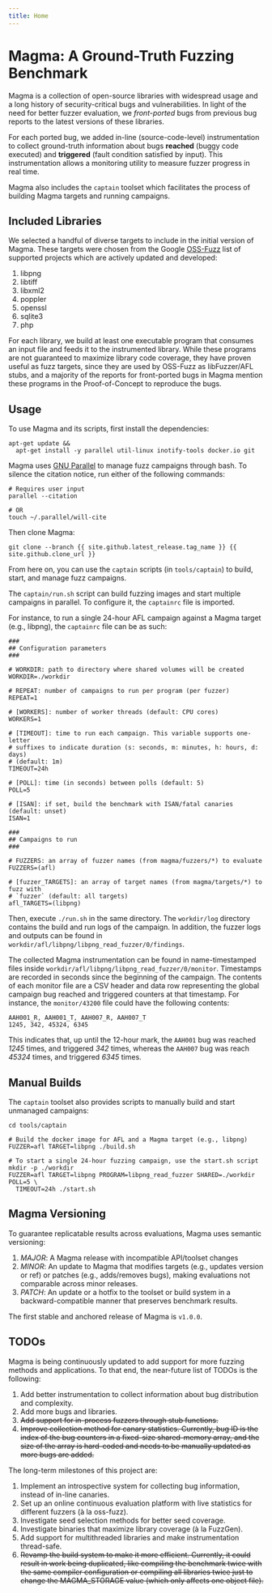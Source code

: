```yaml
---
title: Home
---
```


# Magma: A Ground-Truth Fuzzing Benchmark

Magma is a collection of open-source libraries with widespread usage and a long
history of security-critical bugs and vulnerabilities. In light of the need for
better fuzzer evaluation, we *front-ported* bugs from previous bug reports to
the latest versions of these libraries.

For each ported bug, we added in-line (source-code-level) instrumentation to
collect ground-truth information about bugs **reached** (buggy code executed)
and **triggered** (fault condition satisfied by input). This instrumentation
allows a monitoring utility to measure fuzzer progress in real time.

Magma also includes the `captain` toolset which facilitates the process of
building Magma targets and running campaigns.

## Included Libraries

We selected a handful of diverse targets to include in the initial version of
Magma. These targets were chosen from the Google
[OSS-Fuzz](https://github.com/google/oss-fuzz) list of supported projects which
are actively updated and developed:

1. libpng
1. libtiff
1. libxml2
1. poppler
1. openssl
1. sqlite3
1. php

For each library, we build at least one executable program that consumes an
input file and feeds it to the instrumented library. While these programs are
not guaranteed to maximize library code coverage, they have proven useful as
fuzz targets, since they are used by OSS-Fuzz as libFuzzer/AFL stubs, and a
majority of the reports for front-ported bugs in Magma mention these programs in
the Proof-of-Concept to reproduce the bugs.

## Usage

To use Magma and its scripts, first install the dependencies:
```
apt-get update &&
  apt-get install -y parallel util-linux inotify-tools docker.io git
```

Magma uses [GNU Parallel](https://www.gnu.org/software/parallel/) to manage fuzz
campaigns through bash. To silence the citation notice, run either of the
following commands:
```
# Requires user input
parallel --citation

# OR
touch ~/.parallel/will-cite
```

Then clone Magma:
```
git clone --branch {{ site.github.latest_release.tag_name }} {{ site.github.clone_url }}
```

From here on, you can use the `captain` scripts (in `tools/captain`) to build,
start, and manage fuzz campaigns.

The `captain/run.sh` script can build fuzzing images and start multiple
campaigns in parallel. To configure it, the `captainrc` file is imported.

For instance, to run a single 24-hour AFL campaign against a Magma target (e.g.,
libpng), the `captainrc` file can be as such:
```
###
## Configuration parameters
###

# WORKDIR: path to directory where shared volumes will be created
WORKDIR=./workdir

# REPEAT: number of campaigns to run per program (per fuzzer)
REPEAT=1

# [WORKERS]: number of worker threads (default: CPU cores)
WORKERS=1

# [TIMEOUT]: time to run each campaign. This variable supports one-letter
# suffixes to indicate duration (s: seconds, m: minutes, h: hours, d: days)
# (default: 1m)
TIMEOUT=24h

# [POLL]: time (in seconds) between polls (default: 5)
POLL=5

# [ISAN]: if set, build the benchmark with ISAN/fatal canaries (default: unset)
ISAN=1

###
## Campaigns to run
###

# FUZZERS: an array of fuzzer names (from magma/fuzzers/*) to evaluate
FUZZERS=(afl)

# [fuzzer_TARGETS]: an array of target names (from magma/targets/*) to fuzz with
# `fuzzer` (default: all targets)
afl_TARGETS=(libpng)
```

Then, execute `./run.sh` in the same directory. The `workdir/log` directory
contains the build and run logs of the campaign. In addition, the fuzzer logs
and outputs can be found in `workdir/afl/libpng/libpng_read_fuzzer/0/findings`.

The collected Magma instrumentation can be found in name-timestamped files
inside `workdir/afl/libpng/libpng_read_fuzzer/0/monitor`. Timestamps are
recorded in seconds since the beginning of the campaign. The contents of each
monitor file are a CSV header and data row representing the global campaign bug
reached and triggered counters at that timestamp. For instance, the
`monitor/43200` file could have the following contents:
```
AAH001_R, AAH001_T, AAH007_R, AAH007_T
1245, 342, 45324, 6345
```

This indicates that, up until the 12-hour mark, the `AAH001` bug was reached
*1245* times, and triggered *342* times, whereas the `AAH007` bug was reach
*45324* times, and triggered *6345* times.


## Manual Builds

The `captain` toolset also provides scripts to manually build and start
unmanaged campaigns:
```
cd tools/captain

# Build the docker image for AFL and a Magma target (e.g., libpng)
FUZZER=afl TARGET=libpng ./build.sh

# To start a single 24-hour fuzzing campaign, use the start.sh script
mkdir -p ./workdir
FUZZER=afl TARGET=libpng PROGRAM=libpng_read_fuzzer SHARED=./workdir POLL=5 \
  TIMEOUT=24h ./start.sh
```

## Magma Versioning

To guarantee replicatable results across evaluations, Magma uses semantic
versioning:

1. *MAJOR*: A Magma release with incompatible API/toolset changes
1. *MINOR*: An update to Magma that modifies targets (e.g., updates version or
   ref) or patches (e.g., adds/removes bugs), making evaluations not comparable
   across minor releases.
1. *PATCH*: An update or a hotfix to the toolset or build system in a
   backward-compatible manner that preserves benchmark results.

The first stable and anchored release of Magma is `v1.0.0`.

## TODOs

Magma is being continuously updated to add support for more fuzzing methods and
applications. To that end, the near-future list of TODOs is the following:

1. Add better instrumentation to collect information about bug distribution and
   complexity.
1. Add more bugs and libraries.
1. ~~Add support for in-process fuzzers through stub functions.~~
1. ~~Improve collection method for canary statistics. Currently, bug ID is the
   index of the bug counters in a fixed-size shared-memory array, and the size
   of the array is hard-coded and needs to be manually updated as more bugs are
   added.~~

The long-term milestones of this project are:

1. Implement an introspective system for collecting bug information, instead of
   in-line canaries.
1. Set up an online continuous evaluation platform with live statistics for
   different fuzzers (à la oss-fuzz).
1. Investigate seed selection methods for better seed coverage.
1. Investigate binaries that maximize library coverage (à la FuzzGen).
1. Add support for multithreaded libraries and make instrumentation thread-safe.
1. ~~Revamp the build system to make it more efficient. Currently, it could result
   in work being duplicated, like compiling the benchmark twice with the same
   compiler configuration or compiling all libraries twice just to change the
   MAGMA_STORAGE value (which only affects one object file).~~
